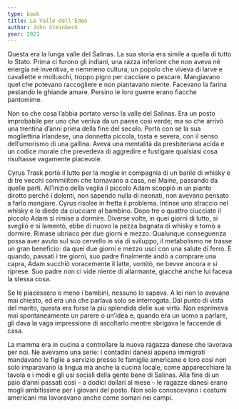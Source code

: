 ```yaml
---
type: book
title: La Valle dell'Eden
author: John Steinbeck
year: 2021
---
```


Questa era la lunga valle del Salinas. La sua storia era simile a quella di tutto lo Stato. Prima ci furono gli indiani, una razza inferiore che non aveva né energia né inventiva, e nemmeno cultura; un popolo che viveva di larve e cavallette e molluschi, troppo pigro per cacciare o pescare. Mangiavano quel che potevano raccogliere e non piantavano niente. Facevano la farina pestando le ghiande amare. Persino le loro guerre erano fiacche pantomime.

Non so che cosa l’abbia portato verso la valle del Salinas. Era un posto improbabile per uno che veniva da un paese così verde; ma so che arrivò una trentina d’anni prima della fine del secolo. Portò con sé la sua mogliettina irlandese, una donnetta piccola, tosta e severa, con il senso dell’umorismo di una gallina. Aveva una mentalità da presbiteriana acida e un codice morale che prevedeva di aggredire e fustigare qualsiasi cosa risultasse vagamente piacevole.

Cyrus Trask portò il lutto per la moglie in compagnia di un barile di whisky e di tre vecchi commilitoni che tornavano a casa, nel Maine, passando da quelle parti. All’inizio della veglia il piccolo Adam scoppiò in un pianto dirotto perché i dolenti, non sapendo nulla di neonati, non avevano pensato a farlo mangiare. Cyrus risolse in fretta il problema. Intinse uno straccio nel whisky e lo diede da ciucciare al bambino. Dopo tre o quattro ciucciate il piccolo Adam si rimise a dormire. Diverse volte, in quei giorni di lutto, si svegliò e si lamentò, ebbe di nuovo la pezza bagnata di whisky e tornò a dormire. Rimase ubriaco per due giorni e mezzo. Qualunque conseguenza possa aver avuto sul suo cervello in via di sviluppo, il metabolismo ne trasse un gran beneficio: da quei due giorni e mezzo uscì con una salute di ferro. E quando, passati i tre giorni, suo padre finalmente andò a comprare una capra, Adam succhiò voracemente il latte, vomitò, ne bevve ancora e si riprese. Suo padre non ci vide niente di allarmante, giacché anche lui faceva la stessa cosa.

Se le piacessero o meno i bambini, nessuno lo sapeva. A lei non lo avevano mai chiesto, ed era una che parlava solo se interrogata. Dal punto di vista del marito, questa era forse la più splendida delle sue virtù. Non esprimeva mai spontaneamente un parere o un’idea e, quando era un uomo a parlare, gli dava la vaga impressione di ascoltarlo mentre sbrigava le faccende di casa.

La mamma era in cucina a controllare la nuova ragazza danese che lavorava per noi. Ne avevamo una serie: i contadini danesi appena immigrati mandavano le figlie a servizio presso le famiglie americane e loro così non solo imparavano la lingua ma anche la cucina locale, come apparecchiare la tavola e i modi e gli usi sociali della gente bene di Salinas. Alla fine di un paio d’anni passati così – a dodici dollari al mese – le ragazze danesi erano mogli ambitissime per i giovani del posto. Non solo conoscevano i costumi americani ma lavoravano anche come somari nei campi.
